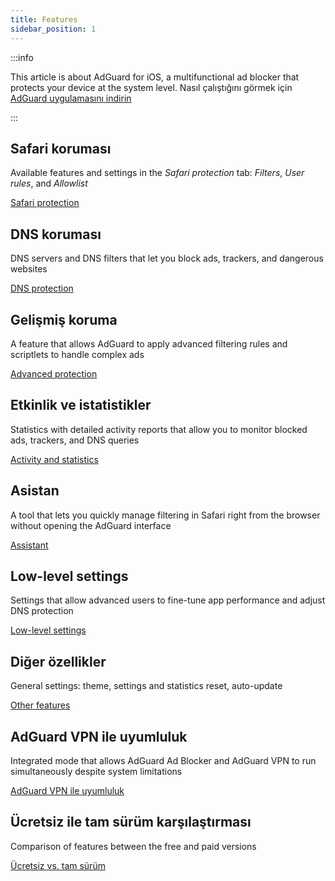 ```yaml
---
title: Features
sidebar_position: 1
---
```


:::info

This article is about AdGuard for iOS, a multifunctional ad blocker that protects your device at the system level. Nasıl çalıştığını görmek için [AdGuard uygulamasını indirin](https://agrd.io/download-kb-adblock)

:::

## Safari koruması

Available features and settings in the _Safari protection_ tab: _Filters_, _User rules_, and _Allowlist_

[Safari protection](/adguard-for-ios/features/safari-protection.md)

## DNS koruması

DNS servers and DNS filters that let you block ads, trackers, and dangerous websites

[DNS protection](/adguard-for-ios/features/dns-protection/)

## Gelişmiş koruma

A feature that allows AdGuard to apply advanced filtering rules and scriptlets to handle complex ads

[Advanced protection](/adguard-for-ios/features/advanced-protection.md)

## Etkinlik ve istatistikler

Statistics with detailed activity reports that allow you to monitor blocked ads, trackers, and DNS queries

[Activity and statistics](/adguard-for-ios/features/activity.md)

## Asistan

A tool that lets you quickly manage filtering in Safari right from the browser without opening the AdGuard interface

[Assistant](/adguard-for-ios/features/assistant.md)

## Low-level settings

Settings that allow advanced users to fine-tune app performance and adjust DNS protection

[Low-level settings](/adguard-for-ios/features/low-level-settings.md)

## Diğer özellikler

General settings: theme, settings and statistics reset, auto-update

[Other features](/adguard-for-ios/features/other-features.md)

## AdGuard VPN ile uyumluluk

Integrated mode that allows AdGuard Ad Blocker and AdGuard VPN to run simultaneously despite system limitations

[AdGuard VPN ile uyumluluk](/adguard-for-ios/features/compatibility-with-adguard-vpn.md)

## Ücretsiz ile tam sürüm karşılaştırması

Comparison of features between the free and paid versions

[Ücretsiz vs. tam sürüm](/adguard-for-ios/features/free-vs-full.md)
